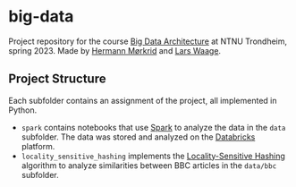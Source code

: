 # big-data

Project repository for the course [Big Data Architecture](https://www.ntnu.edu/studies/courses/TDT4305) at NTNU Trondheim, spring 2023. Made by [Hermann Mørkrid](https://github.com/hermannm) and [Lars Waage](https://github.com/larwaa).

## Project Structure

Each subfolder contains an assignment of the project, all implemented in Python.

- `spark` contains notebooks that use [Spark](https://spark.apache.org/) to analyze the data in the `data` subfolder. The data was stored and analyzed on the [Databricks](https://www.databricks.com/) platform.
- `locality_sensitive_hashing` implements the [Locality-Sensitive Hashing](https://en.wikipedia.org/wiki/Locality-sensitive_hashing) algorithm to analyze similarities between BBC articles in the `data/bbc` subfolder.
